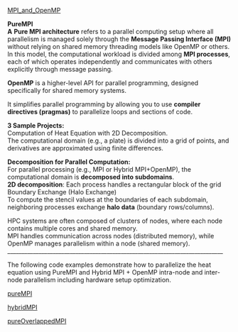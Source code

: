 [MPI\_and\_OpenMP](https://github.com/Kasha/MPI_and_OpenMP)

**PureMPI**  
**A** **Pure MPI architecture** refers to a parallel computing setup where all parallelism is managed solely through the **Message Passing Interface (MPI)** without relying on shared memory threading models like OpenMP or others. In this model, the computational workload is divided among **MPI processes**, each of which operates independently and communicates with others explicitly through message passing.

**OpenMP** is a higher-level API for parallel programming, designed specifically for shared memory systems.

It simplifies parallel programming by allowing you to use **compiler directives (pragmas)** to parallelize loops and sections of code.

**3 Sample Projects:**  
Computation of  Heat Equation with 2D Decomposition.  
The computational domain (e.g., a plate) is divided into a grid of points, and derivatives are approximated using finite differences.

**Decomposition for Parallel Computation:**  
For parallel processing (e.g., MPI or Hybrid MPI+OpenMP), the computational domain is **decomposed into subdomains**.  
**2D decomposition**: Each process handles a rectangular block of the grid  
Boundary Exchange (Halo Exchange)  
To compute the stencil values at the boundaries of each subdomain, neighboring processes exchange **halo data** (boundary rows/columns).

HPC systems are often composed of clusters of nodes, where each node contains multiple cores and shared memory.  
MPI handles communication across nodes (distributed memory), while OpenMP manages parallelism within a node (shared memory).  
\_\_\_\_\_\_\_\_\_\_\_\_\_\_\_\_\_\_\_\_\_\_\_\_\_\_\_\_\_\_\_\_\_\_\_\_\_\_\_\_\_\_\_\_\_\_\_\_\_\_\_\_\_\_\_\_\_\_\_\_\_\_\_\_\_\_\_\_\_\_\_\_\_\_\_\_

The following code examples demonstrate how to parallelize the heat equation using PureMPI and Hybrid MPI \+ OpenMP intra-node and inter-node parallelism including hardware setup optimization.

[pureMPI](https://github.com/Kasha/MPI_and_OpenMP/tree/main/pureMPI) 

[hybridMPI](https://github.com/Kasha/MPI_and_OpenMP/tree/main/HybridMPI)

[pureOverlappedMPI](https://github.com/Kasha/MPI_and_OpenMP/tree/main/pureOverlappedMPI)